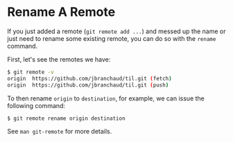 # Rename A Remote

If you just added a remote (`git remote add ...`) and messed up the name or
just need to rename some existing remote, you can do so with the `rename`
command.

First, let's see the remotes we have:

```bash
$ git remote -v
origin  https://github.com/jbranchaud/til.git (fetch)
origin  https://github.com/jbranchaud/til.git (push)
```

To then rename `origin` to `destination`, for example, we can issue the
following command:

```bash
$ git remote rename origin destination
```

See `man git-remote` for more details.
